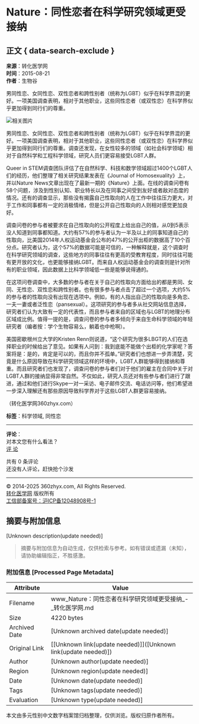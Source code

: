 # Nature：同性恋者在科学研究领域更受接纳

## 正文 { data-search-exclude }


**来源**：转化医学网  
**时间**：2015-08-21  
**作者**：生物谷  

男同性恋、女同性恋、双性恋者和跨性别者（统称为LGBT）似乎在科学界混的更好。一项美国调查表明，相对于其他职业，这些同性恋者（或双性恋）在科学界似乎更加得到同行们的尊重。

![相关图片](http://cache1.bioon.com/fckup/2015/8/pharmon201508210014055031.png)

男同性恋、女同性恋、双性恋者和跨性别者（统称为LGBT）似乎在科学界混的更好。一项美国调查表明，相对于其他职业，这些同性恋者（或双性恋）在科学界似乎更加得到同行们的尊重。调查还发现，在女性较多的领域（如社会科学领域）相对于自然科学和工程科学领域，研究人员们更容易接受LGBT人群。

Queer in STEM调查团队评估了在自然科学、科技和数学领域超过1400个LGBT人们的经历，他们整理了相关研究结果发表在《Journal of Homosexuality》上，并以Nature News文章出现在了最新一期的《Nature》上面。在线的调查问卷有58个问题，涉及到性别认知、职业特长以及在同事之间受到友好或者敌对态度的情况。还有的调查显示，那些没有揭露自己性取向的人在工作中往往压力更大，对于工作和同事都有一定的消极情绪，但是公开自己性取向的人则相对感觉更加良好。

调查问卷的参与者被要求在自己性取向的公开程度上给出自己的值，从0到5表示没人知道到同事都知道。大约有57%的参与者认为一半及以上的同事知道自己的性取向，比美国2014年人权运动基金会公布的47%的公开出柜的数据高了10个百分点。研究者认为，这个57%的数据可能是可信的，一种解释就是，这个调查时在科学研究领域的调查，这些地方的同事往往有更高的受教育程度，同时往往可能有更开放的文化，也更能够接纳LGBT。而来自人权运动基金会的调查则是针对所有的职业领域，因此数据上比科学领域低一些是能够说得通的。

在这项问卷调查中，大多数的参与者在关于自己的性取向方面给出的都是男同、女同、无性恋、双性恋和跨性别者。也有很多参与者点击了超过一个选项，大约5%的参与者的性取向没有出现在选项中。例如，有的人指出自己的性取向是多角恋、一夫一妻或者泛性恋（pansexual）。这项研究的参与者多从社交网站信息选择，研究者们认为大致有一定的代表性，而且参与者来自的区域也与LGBT的地理分布区域成比例。值得一提的是，调查问卷的参与者多倾向于来自生命科学领域的年轻研究者（编者按：学个生物容易么，躺着也中枪啊）。

美国密歇根州立大学的Kristen Renn则说道，“这个研究为很多LBGT的人们在选择职业的时候给出了意见。如果有人问到：我到底能不能做个出柜的化学家呢？答案将是：是的，肯定是可以的，而且你并不孤单。”研究者们也想进一步弄清楚，究竟是什么原因导致在科学研究领域这样的环境中，LGBT人群能够得到接纳和尊重。而且研究者们也发现了，调查问卷的参与者们对于他们的雇主在合同中关于对LGBT人群的接纳显得非常自然。不仅如此，研究人员还对有些参与者们进行了跟进，通过和他们进行Skype一对一采访、电子邮件交流、电话访问等，他们希望进一步深入理解还有那些原因导致科学界对于这些LGBT人群更容易接纳。

（转化医学网360zhyx.com）

**标签**：科学领域, 同性恋

---

**评论**：  
对本文您有什么看法？  
[评 论](javascript:void(0);)  

共有 0 条评论  
还没有人评论，赶快抢个沙发  

---

© 2014-2025 360zhyx.com, All Rights Reserved.  
[转化医学网](http://www.360zhyx.com) 版权所有  
[工信部备案号：沪ICP备12048908号-1](https://beian.miit.gov.cn)  
<!-- tcd_original_link https://www.360zhyx.com/home-research-index-rid-58269.shtml -->


## 摘要与附加信息

<!-- tcd_abstract -->
[Unknown description(update needed)]
<!-- tcd_abstract_end -->

> 摘要与附加信息为自动生成，仅供检索与参考。如有错误或遗漏（未知），请协助编辑指正，不胜感激。

### 附加信息 [Processed Page Metadata]

| Attribute       | Value                                  |
|-----------------|----------------------------------------|
| Filename        | www_Nature：同性恋者在科学研究领域更受接纳_-_转化医学网.md                             |
| Size            | 4220 bytes                           |
| Archived Date   | [Unknown archived date(update needed)]                             |
| Original Link   | [[Unknown link(update needed)]]([Unknown link(update needed)])                       |
| Author          | [Unknown author(update needed)]                               |
| Region          | [Unknown region(update needed)]                               |
| Date            | [Unknown date(update needed)]                                 |
| Tags            | [Unknown tags(update needed)]                                 |
| Evaluation            | [Unknown type(update needed)]                                 |
<!-- tcd_table_end -->

本文由多元性别中文数字档案馆归档整理，仅供浏览。版权归原作者所有。
